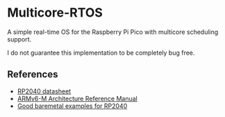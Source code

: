 # Multicore-RTOS

A simple real-time OS for the Raspberry Pi Pico with multicore scheduling support.

I do not guarantee this implementation to be completely bug free.




## References

- [RP2040 datasheet](https://datasheets.raspberrypi.com/rp2040/rp2040-datasheet.pdf)
- [ARMv6-M Architecture Reference Manual](https://documentation-service.arm.com/static/5f8ff05ef86e16515cdbf826)
- [Good baremetal examples for RP2040](https://github.com/carlosftm/RPi-Pico-Baremetal)